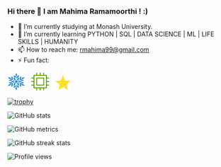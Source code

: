 ### Hi there 👋 I am Mahima Ramamoorthi ! :)

- 🔭 I’m currently studying at Monash University. 
- 🌱 I’m currently learning PYTHON | SQL | DATA SCIENCE | ML | LIFE SKILLS | HUMANITY 
- 📫 How to reach me: rmahima99@gmail.com 
- ⚡ Fun fact:  




<a href='https://archiveprogram.github.com/'><img src='https://raw.githubusercontent.com/acervenky/animated-github-badges/master/assets/acbadge.gif' width='40' height='40'></a> <a href='https://docs.github.com/en/developers'><img src='https://raw.githubusercontent.com/acervenky/animated-github-badges/master/assets/devbadge.gif' width='40' height='40'></a> <a href='https://stars.github.com/'><img src='https://raw.githubusercontent.com/acervenky/animated-github-badges/master/assets/starbadge.gif' width='35' height='35'></a> 

[![trophy](https://github-profile-trophy.vercel.app/?username=mahis-tale)](https://github.com/ryo-ma/github-profile-trophy)

![GitHub stats](https://github-readme-stats.vercel.app/api?username=mahis-tale&show_icons=true)  

![GitHub metrics](https://metrics.lecoq.io/mahis-tale)  

![GitHub streak stats](https://github-readme-streak-stats.herokuapp.com/?user=mahis-tale)  

![Profile views](https://gpvc.arturio.dev/mahis-tale)  
